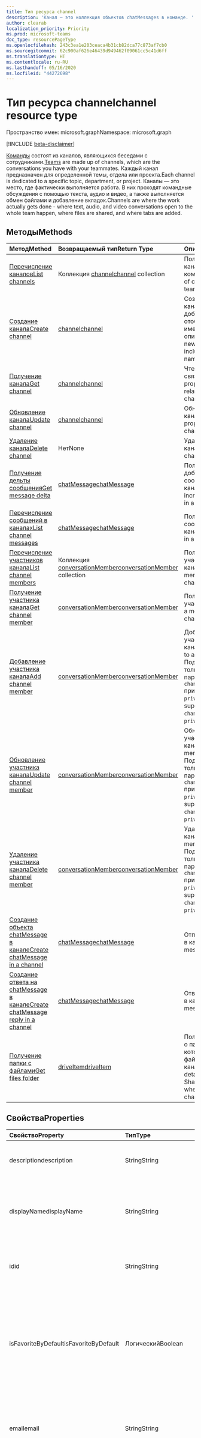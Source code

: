 ```yaml
---
title: Тип ресурса channel
description: 'Канал — это коллекция объектов chatMessages в команде. '
author: clearab
localization_priority: Priority
ms.prod: microsoft-teams
doc_type: resourcePageType
ms.openlocfilehash: 243c3ea1e203ceaca4b31cb82dca77c873af7cb0
ms.sourcegitcommit: 62c900af626e46439d949462f09061cc5c41d6ff
ms.translationtype: HT
ms.contentlocale: ru-RU
ms.lasthandoff: 05/16/2020
ms.locfileid: "44272698"
---
```

# <a name="channel-resource-type"></a><span data-ttu-id="4bed8-103">Тип ресурса channel</span><span class="sxs-lookup"><span data-stu-id="4bed8-103">channel resource type</span></span>

<span data-ttu-id="4bed8-104">Пространство имен: microsoft.graph</span><span class="sxs-lookup"><span data-stu-id="4bed8-104">Namespace: microsoft.graph</span></span>

[!INCLUDE [beta-disclaimer](../../includes/beta-disclaimer.md)]

<span data-ttu-id="4bed8-105">[Команды](../resources/team.md) состоят из каналов, являющихся беседами с сотрудниками.</span><span class="sxs-lookup"><span data-stu-id="4bed8-105">[Teams](../resources/team.md) are made up of channels, which are the conversations you have with your teammates.</span></span> <span data-ttu-id="4bed8-106">Каждый канал предназначен для определенной темы, отдела или проекта.</span><span class="sxs-lookup"><span data-stu-id="4bed8-106">Each channel is dedicated to a specific topic, department, or project.</span></span> <span data-ttu-id="4bed8-107">Каналы — это место, где фактически выполняется работа. В них проходят командные обсуждения с помощью текста, аудио и видео, а также выполняется обмен файлами и добавление вкладок.</span><span class="sxs-lookup"><span data-stu-id="4bed8-107">Channels are where the work actually gets done - where text, audio, and video conversations open to the whole team happen, where files are shared, and where tabs are added.</span></span>

## <a name="methods"></a><span data-ttu-id="4bed8-108">Методы</span><span class="sxs-lookup"><span data-stu-id="4bed8-108">Methods</span></span>

| <span data-ttu-id="4bed8-109">Метод</span><span class="sxs-lookup"><span data-stu-id="4bed8-109">Method</span></span>       | <span data-ttu-id="4bed8-110">Возвращаемый тип</span><span class="sxs-lookup"><span data-stu-id="4bed8-110">Return Type</span></span>  |<span data-ttu-id="4bed8-111">Описание</span><span class="sxs-lookup"><span data-stu-id="4bed8-111">Description</span></span>|
|:---------------|:--------|:----------|
|[<span data-ttu-id="4bed8-112">Перечисление каналов</span><span class="sxs-lookup"><span data-stu-id="4bed8-112">List channels</span></span>](../api/channel-list.md) | <span data-ttu-id="4bed8-113">Коллекция [channel](channel.md)</span><span class="sxs-lookup"><span data-stu-id="4bed8-113">[channel](channel.md) collection</span></span> | <span data-ttu-id="4bed8-114">Получение списка каналов в команде.</span><span class="sxs-lookup"><span data-stu-id="4bed8-114">Get the list of channels in this team.</span></span>|
|[<span data-ttu-id="4bed8-115">Создание канала</span><span class="sxs-lookup"><span data-stu-id="4bed8-115">Create channel</span></span>](../api/channel-post.md) | [<span data-ttu-id="4bed8-116">channel</span><span class="sxs-lookup"><span data-stu-id="4bed8-116">channel</span></span>](channel.md) | <span data-ttu-id="4bed8-117">Создание нового канала путем добавления отображаемого имени и описания.</span><span class="sxs-lookup"><span data-stu-id="4bed8-117">Create a new channel by including the display name and description.</span></span>|
|[<span data-ttu-id="4bed8-118">Получение канала</span><span class="sxs-lookup"><span data-stu-id="4bed8-118">Get channel</span></span>](../api/channel-get.md) | [<span data-ttu-id="4bed8-119">channel</span><span class="sxs-lookup"><span data-stu-id="4bed8-119">channel</span></span>](channel.md) | <span data-ttu-id="4bed8-120">Чтение свойств и связей канала.</span><span class="sxs-lookup"><span data-stu-id="4bed8-120">Read properties and relationships of the channel.</span></span>|
|[<span data-ttu-id="4bed8-121">Обновление канала</span><span class="sxs-lookup"><span data-stu-id="4bed8-121">Update channel</span></span>](../api/channel-patch.md) | [<span data-ttu-id="4bed8-122">channel</span><span class="sxs-lookup"><span data-stu-id="4bed8-122">channel</span></span>](channel.md) | <span data-ttu-id="4bed8-123">Обновление свойств канала.</span><span class="sxs-lookup"><span data-stu-id="4bed8-123">Update properties of the channel.</span></span>|
|[<span data-ttu-id="4bed8-124">Удаление канала</span><span class="sxs-lookup"><span data-stu-id="4bed8-124">Delete channel</span></span>](../api/channel-delete.md) | <span data-ttu-id="4bed8-125">Нет</span><span class="sxs-lookup"><span data-stu-id="4bed8-125">None</span></span> | <span data-ttu-id="4bed8-126">Удаление канала.</span><span class="sxs-lookup"><span data-stu-id="4bed8-126">Delete a channel.</span></span>|
|[<span data-ttu-id="4bed8-127">Получение дельты сообщения</span><span class="sxs-lookup"><span data-stu-id="4bed8-127">Get message delta</span></span>](../api/chatmessage-delta.md)  | [<span data-ttu-id="4bed8-128">chatMessage</span><span class="sxs-lookup"><span data-stu-id="4bed8-128">chatMessage</span></span>](../resources/chatmessage.md) | <span data-ttu-id="4bed8-129">Получение добавочных сообщений в канале.</span><span class="sxs-lookup"><span data-stu-id="4bed8-129">Get incremental messages in a channel.</span></span> |
|[<span data-ttu-id="4bed8-130">Перечисление сообщений в каналах</span><span class="sxs-lookup"><span data-stu-id="4bed8-130">List channel messages</span></span>](../api/channel-list-messages.md)  | [<span data-ttu-id="4bed8-131">chatMessage</span><span class="sxs-lookup"><span data-stu-id="4bed8-131">chatMessage</span></span>](../resources/chatmessage.md) | <span data-ttu-id="4bed8-132">Получение сообщений в канале</span><span class="sxs-lookup"><span data-stu-id="4bed8-132">Get messages in a channel</span></span> |
|[<span data-ttu-id="4bed8-133">Перечисление участников канала</span><span class="sxs-lookup"><span data-stu-id="4bed8-133">List channel members</span></span>](../api/conversationmember-list.md)| <span data-ttu-id="4bed8-134">Коллекция [conversationMember](conversationmember.md)</span><span class="sxs-lookup"><span data-stu-id="4bed8-134">[conversationMember](conversationmember.md) collection</span></span>| <span data-ttu-id="4bed8-135">Получение списка участников канала.</span><span class="sxs-lookup"><span data-stu-id="4bed8-135">List the members of a channel.</span></span> |
|[<span data-ttu-id="4bed8-136">Получение участника канала</span><span class="sxs-lookup"><span data-stu-id="4bed8-136">Get channel member</span></span>](../api/conversationmember-get.md)| [<span data-ttu-id="4bed8-137">conversationMember</span><span class="sxs-lookup"><span data-stu-id="4bed8-137">conversationMember</span></span>](conversationmember.md)| <span data-ttu-id="4bed8-138">Получение участника канала.</span><span class="sxs-lookup"><span data-stu-id="4bed8-138">Get a member of a channel.</span></span> |
|[<span data-ttu-id="4bed8-139">Добавление участника канала</span><span class="sxs-lookup"><span data-stu-id="4bed8-139">Add channel member</span></span>](../api/conversationmember-add.md) | [<span data-ttu-id="4bed8-140">conversationMember</span><span class="sxs-lookup"><span data-stu-id="4bed8-140">conversationMember</span></span>](conversationmember.md)| <span data-ttu-id="4bed8-141">Добавление участника в канал.</span><span class="sxs-lookup"><span data-stu-id="4bed8-141">Add a member to a channel.</span></span> <span data-ttu-id="4bed8-142">Поддерживается, только если параметру `channelType` присвоено значение `private`.</span><span class="sxs-lookup"><span data-stu-id="4bed8-142">Only supported for `channelType` of `private`.</span></span>|
|[<span data-ttu-id="4bed8-143">Обновление участника канала</span><span class="sxs-lookup"><span data-stu-id="4bed8-143">Update channel member</span></span>](../api/conversationmember-update.md) | [<span data-ttu-id="4bed8-144">conversationMember</span><span class="sxs-lookup"><span data-stu-id="4bed8-144">conversationMember</span></span>](conversationmember.md)| <span data-ttu-id="4bed8-145">Обновление участника канала.</span><span class="sxs-lookup"><span data-stu-id="4bed8-145">Update a member of a channel.</span></span> <span data-ttu-id="4bed8-146">Поддерживается, только если параметру `channelType` присвоено значение `private`.</span><span class="sxs-lookup"><span data-stu-id="4bed8-146">Only supported for `channelType` of `private`.</span></span>|
|[<span data-ttu-id="4bed8-147">Удаление участника канала</span><span class="sxs-lookup"><span data-stu-id="4bed8-147">Delete channel member</span></span>](../api/conversationmember-delete.md) | [<span data-ttu-id="4bed8-148">conversationMember</span><span class="sxs-lookup"><span data-stu-id="4bed8-148">conversationMember</span></span>](conversationmember.md)| <span data-ttu-id="4bed8-149">Удаление участника канала.</span><span class="sxs-lookup"><span data-stu-id="4bed8-149">Delete a member of a channel.</span></span> <span data-ttu-id="4bed8-150">Поддерживается, только если параметру `channelType` присвоено значение `private`.</span><span class="sxs-lookup"><span data-stu-id="4bed8-150">Only supported for `channelType` of `private`.</span></span>|
|[<span data-ttu-id="4bed8-151">Создание объекта chatMessage в канале</span><span class="sxs-lookup"><span data-stu-id="4bed8-151">Create chatMessage in a channel</span></span>](../api/channel-post-messages.md) | [<span data-ttu-id="4bed8-152">chatMessage</span><span class="sxs-lookup"><span data-stu-id="4bed8-152">chatMessage</span></span>](../resources/chatmessage.md) | <span data-ttu-id="4bed8-153">Отправка сообщения в канал.</span><span class="sxs-lookup"><span data-stu-id="4bed8-153">Send a message to a channel.</span></span> |
|[<span data-ttu-id="4bed8-154">Создание ответа на chatMessage в канале</span><span class="sxs-lookup"><span data-stu-id="4bed8-154">Create chatMessage reply in a channel</span></span>](../api/channel-post-messagereply.md) | [<span data-ttu-id="4bed8-155">chatMessage</span><span class="sxs-lookup"><span data-stu-id="4bed8-155">chatMessage</span></span>](../resources/chatmessage.md) | <span data-ttu-id="4bed8-156">Ответ на сообщение в канале.</span><span class="sxs-lookup"><span data-stu-id="4bed8-156">Reply to a message in a channel.</span></span>|
|[<span data-ttu-id="4bed8-157">Получение папки с файлами</span><span class="sxs-lookup"><span data-stu-id="4bed8-157">Get files folder</span></span>](../api/driveitem-get.md)| [<span data-ttu-id="4bed8-158">driveItem</span><span class="sxs-lookup"><span data-stu-id="4bed8-158">driveItem</span></span>](driveitem.md) | <span data-ttu-id="4bed8-159">Получение сведений о папке SharePoint, в которой хранятся файлы канала.</span><span class="sxs-lookup"><span data-stu-id="4bed8-159">Retrieves the details of the SharePoint folder where the files for the channel are stored.</span></span> |

## <a name="properties"></a><span data-ttu-id="4bed8-160">Свойства</span><span class="sxs-lookup"><span data-stu-id="4bed8-160">Properties</span></span>

| <span data-ttu-id="4bed8-161">Свойство</span><span class="sxs-lookup"><span data-stu-id="4bed8-161">Property</span></span>   | <span data-ttu-id="4bed8-162">Тип</span><span class="sxs-lookup"><span data-stu-id="4bed8-162">Type</span></span> |<span data-ttu-id="4bed8-163">Описание</span><span class="sxs-lookup"><span data-stu-id="4bed8-163">Description</span></span>|
|:---------------|:--------|:----------|
|<span data-ttu-id="4bed8-164">description</span><span class="sxs-lookup"><span data-stu-id="4bed8-164">description</span></span>|<span data-ttu-id="4bed8-165">String</span><span class="sxs-lookup"><span data-stu-id="4bed8-165">String</span></span>|<span data-ttu-id="4bed8-166">Необязательное текстовое описание канала.</span><span class="sxs-lookup"><span data-stu-id="4bed8-166">Optional textual description for the channel.</span></span>|
|<span data-ttu-id="4bed8-167">displayName</span><span class="sxs-lookup"><span data-stu-id="4bed8-167">displayName</span></span>|<span data-ttu-id="4bed8-168">String</span><span class="sxs-lookup"><span data-stu-id="4bed8-168">String</span></span>|<span data-ttu-id="4bed8-169">Имя канала, отображаемое для пользователя в Microsoft Teams.</span><span class="sxs-lookup"><span data-stu-id="4bed8-169">Channel name as it will appear to the user in Microsoft Teams.</span></span>|
|<span data-ttu-id="4bed8-170">id</span><span class="sxs-lookup"><span data-stu-id="4bed8-170">id</span></span>|<span data-ttu-id="4bed8-171">String</span><span class="sxs-lookup"><span data-stu-id="4bed8-171">String</span></span>|<span data-ttu-id="4bed8-172">Уникальный идентификатор канала.</span><span class="sxs-lookup"><span data-stu-id="4bed8-172">The channel's unique identifier.</span></span> <span data-ttu-id="4bed8-173">Только для чтения.</span><span class="sxs-lookup"><span data-stu-id="4bed8-173">Read-only.</span></span>|
|<span data-ttu-id="4bed8-174">isFavoriteByDefault</span><span class="sxs-lookup"><span data-stu-id="4bed8-174">isFavoriteByDefault</span></span>|<span data-ttu-id="4bed8-175">Логический</span><span class="sxs-lookup"><span data-stu-id="4bed8-175">Boolean</span></span>|<span data-ttu-id="4bed8-176">Указывает, должен ли канал автоматически помечаться как "Избранное" для всех участников команды.</span><span class="sxs-lookup"><span data-stu-id="4bed8-176">Indicates whether the channel should automatically be marked 'favorite' for all members of the team.</span></span> <span data-ttu-id="4bed8-177">Значение по умолчанию: `false`.</span><span class="sxs-lookup"><span data-stu-id="4bed8-177">Default: `false`.</span></span>|
|<span data-ttu-id="4bed8-178">email</span><span class="sxs-lookup"><span data-stu-id="4bed8-178">email</span></span>|<span data-ttu-id="4bed8-179">String</span><span class="sxs-lookup"><span data-stu-id="4bed8-179">String</span></span>| <span data-ttu-id="4bed8-180">Адрес электронной почты для отправки сообщений в канал.</span><span class="sxs-lookup"><span data-stu-id="4bed8-180">The email address for sending messages to the channel.</span></span> <span data-ttu-id="4bed8-181">Только для чтения.</span><span class="sxs-lookup"><span data-stu-id="4bed8-181">Read-only.</span></span>|
|<span data-ttu-id="4bed8-182">webUrl</span><span class="sxs-lookup"><span data-stu-id="4bed8-182">webUrl</span></span>|<span data-ttu-id="4bed8-183">String</span><span class="sxs-lookup"><span data-stu-id="4bed8-183">String</span></span>|<span data-ttu-id="4bed8-184">Гиперссылка, ведущая к каналу в Microsoft Teams.</span><span class="sxs-lookup"><span data-stu-id="4bed8-184">A hyperlink that will go to the channel in Microsoft Teams.</span></span> <span data-ttu-id="4bed8-185">Это URL-адрес, получаемый при щелчке правой кнопкой мыши по каналу в Microsoft Teams и выборе пункта "Получить ссылку на канал".</span><span class="sxs-lookup"><span data-stu-id="4bed8-185">This is the URL that you get when you right-click a channel in Microsoft Teams and select Get link to channel.</span></span> <span data-ttu-id="4bed8-186">Этот URL-адрес должен обрабатываться как непрозрачный BLOB-объект и не должен анализироваться.</span><span class="sxs-lookup"><span data-stu-id="4bed8-186">This URL should be treated as an opaque blob, and not parsed.</span></span> <span data-ttu-id="4bed8-187">Только для чтения.</span><span class="sxs-lookup"><span data-stu-id="4bed8-187">Read-only.</span></span>|
|<span data-ttu-id="4bed8-188">membershipType</span><span class="sxs-lookup"><span data-stu-id="4bed8-188">membershipType</span></span>|[<span data-ttu-id="4bed8-189">channelMembershipType</span><span class="sxs-lookup"><span data-stu-id="4bed8-189">channelMembershipType</span></span>](../resources/enums.md#channelmembershiptype-values)|<span data-ttu-id="4bed8-190">Тип канала.</span><span class="sxs-lookup"><span data-stu-id="4bed8-190">The type of the channel.</span></span> <span data-ttu-id="4bed8-191">Можно настроить во время создания и нельзя изменить.</span><span class="sxs-lookup"><span data-stu-id="4bed8-191">Can be set during creation and cannot be changed.</span></span> <span data-ttu-id="4bed8-192">Значение по умолчанию: standard.</span><span class="sxs-lookup"><span data-stu-id="4bed8-192">Default: standard.</span></span>|

## <a name="relationships"></a><span data-ttu-id="4bed8-193">Отношения</span><span class="sxs-lookup"><span data-stu-id="4bed8-193">Relationships</span></span>

| <span data-ttu-id="4bed8-194">Связь</span><span class="sxs-lookup"><span data-stu-id="4bed8-194">Relationship</span></span> | <span data-ttu-id="4bed8-195">Тип</span><span class="sxs-lookup"><span data-stu-id="4bed8-195">Type</span></span> |<span data-ttu-id="4bed8-196">Описание</span><span class="sxs-lookup"><span data-stu-id="4bed8-196">Description</span></span>|
|:---------------|:--------|:----------|
|<span data-ttu-id="4bed8-197">messages</span><span class="sxs-lookup"><span data-stu-id="4bed8-197">messages</span></span>|<span data-ttu-id="4bed8-198">Коллекция [chatMessage](chatmessage.md)</span><span class="sxs-lookup"><span data-stu-id="4bed8-198">[chatMessage](chatmessage.md) collection</span></span>|<span data-ttu-id="4bed8-199">Коллекция всех сообщений в канале.</span><span class="sxs-lookup"><span data-stu-id="4bed8-199">A collection of all the messages in the channel.</span></span> <span data-ttu-id="4bed8-200">Свойство навигации.</span><span class="sxs-lookup"><span data-stu-id="4bed8-200">A navigation property.</span></span> <span data-ttu-id="4bed8-201">Допускается значение null.</span><span class="sxs-lookup"><span data-stu-id="4bed8-201">Nullable.</span></span>|
|<span data-ttu-id="4bed8-202">tabs</span><span class="sxs-lookup"><span data-stu-id="4bed8-202">tabs</span></span>|<span data-ttu-id="4bed8-203">Коллекция [teamsTab](../resources/teamstab.md)</span><span class="sxs-lookup"><span data-stu-id="4bed8-203">[teamsTab](../resources/teamstab.md) collection</span></span>|<span data-ttu-id="4bed8-204">Коллекция всех вкладок в канале.</span><span class="sxs-lookup"><span data-stu-id="4bed8-204">A collection of all the tabs in the channel.</span></span> <span data-ttu-id="4bed8-205">Свойство навигации.</span><span class="sxs-lookup"><span data-stu-id="4bed8-205">A navigation property.</span></span>|
|<span data-ttu-id="4bed8-206">members</span><span class="sxs-lookup"><span data-stu-id="4bed8-206">members</span></span>|<span data-ttu-id="4bed8-207">Коллекция [conversationMember](conversationmember.md)</span><span class="sxs-lookup"><span data-stu-id="4bed8-207">[conversationMember](conversationmember.md) collection</span></span>|<span data-ttu-id="4bed8-208">Коллекция записей участников, сопоставленных с каналом.</span><span class="sxs-lookup"><span data-stu-id="4bed8-208">A collection of membership records associated with the channel.</span></span>|
|<span data-ttu-id="4bed8-209">filesFolder</span><span class="sxs-lookup"><span data-stu-id="4bed8-209">filesFolder</span></span>|[<span data-ttu-id="4bed8-210">driveItem</span><span class="sxs-lookup"><span data-stu-id="4bed8-210">driveItem</span></span>](driveitem.md)|<span data-ttu-id="4bed8-211">Метаданные для расположения, в котором хранятся файлы канала.</span><span class="sxs-lookup"><span data-stu-id="4bed8-211">Metadata for the location where the channel's files are stored.</span></span>|

## <a name="json-representation"></a><span data-ttu-id="4bed8-212">Представление JSON</span><span class="sxs-lookup"><span data-stu-id="4bed8-212">JSON representation</span></span>

<span data-ttu-id="4bed8-213">Ниже указано представление ресурса в формате JSON.</span><span class="sxs-lookup"><span data-stu-id="4bed8-213">The following is a JSON representation of the resource.</span></span>

<!-- {
  "blockType": "resource",
  "optionalProperties": [
    "messages"
  ],
  "keyProperty": "id",
  "@odata.type": "microsoft.graph.channel"
}-->

```json
{
  "description": "string",
  "displayName": "string",
  "id": "string (identifier)",
  "isFavoriteByDefault": true,
  "email": "string",
  "webUrl": "string",
  "membershipType": "channelMembershipType"
}
```

<!-- uuid: 8fcb5dbc-d5aa-4681-8e31-b001d5168d79
2015-10-25 14:57:30 UTC -->
<!--
{
  "type": "#page.annotation",
  "description": "channel resource",
  "keywords": "",
  "section": "documentation",
  "tocPath": "",
  "suppressions": []
}
-->
